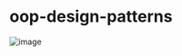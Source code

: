 # oop-design-patterns

![image](https://github.com/jfrerich/oop-design-patterns/assets/7575921/5c980938-a9d5-4d5b-902d-133b3da1e741)

